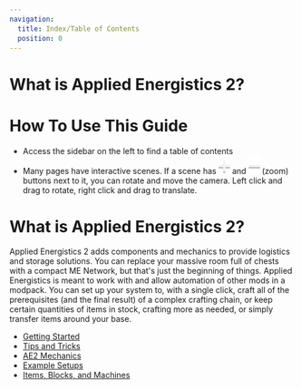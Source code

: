 ```yaml
---
navigation:
  title: Index/Table of Contents
  position: 0
---
```

# What is Applied Energistics 2?

# How To Use This Guide

* Access the sidebar on the left to find a table of contents
* Many pages have interactive scenes. If a scene has ![Plus](assets/diagrams/plus.png)
and ![Minus](assets/diagrams/minus.png) (zoom) buttons next to it, you can rotate and move the camera.
Left click and drag to rotate, right click and drag to translate.

# What is Applied Energistics 2?

Applied Energistics 2 adds components and mechanics to provide logistics and storage solutions. You can replace your
massive room full of chests with a compact ME Network, but that's just the beginning of things.
Applied Energistics is meant to work with and allow automation of other mods in a modpack. You can set up your system to,
with a single click, craft all of the prerequisites (and the final result) of a complex crafting chain, or keep certain
quantities of items in stock, crafting more as needed, or simply transfer items around your base.

* [Getting Started](getting-started.md)
* [Tips and Tricks](tips-and-tricks.md)
* [AE2 Mechanics](ae2-mechanics/ae2-mechanics-index.md)
* [Example Setups](example-setups/example-setups-index.md)
* [Items, Blocks, and Machines](items-blocks-machines/items-blocks-machines-index.md)

<GameScene zoom="4" interactive={true}>
  <ImportStructure src="assets/assemblies/autocraft_setup_greebles.snbt" />
  <IsometricCamera yaw="195" pitch="30" />
</GameScene>